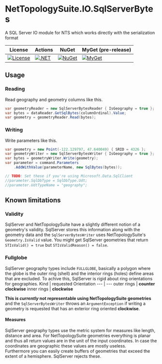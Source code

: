 # NetTopologySuite.IO.SqlServerBytes
A SQL Server IO module for NTS which works directly with the serialization format

| License | Actions | NuGet | MyGet (pre-release) |
| ------- | ------ | ----- | ------------------- |
| [![License](https://img.shields.io/github/license/NetTopologySuite/NetTopologySuite.IO.SqlServerBytes.svg)](https://github.com/NetTopologySuite/NetTopologySuite.IO.SqlServerBytes/blob/master/LICENSE) | [![.NET](https://github.com/NetTopologySuite/NetTopologySuite.IO.SqlServerBytes/actions/workflows/dotnet.yml/badge.svg)](https://github.com/NetTopologySuite/NetTopologySuite.IO.SqlServerBytes/actions/workflows/dotnet.yml) | [![NuGet](https://img.shields.io/nuget/v/NetTopologySuite.IO.SqlServerBytes.svg)](https://www.nuget.org/packages/NetTopologySuite.IO.SqlServerBytes/) | [![MyGet](https://img.shields.io/myget/nettopologysuite/vpre/NetTopologySuite.IO.SqlServerBytes.svg?style=flat)](https://myget.org/feed/nettopologysuite/package/nuget/NetTopologySuite.IO.SqlServerBytes) |

## Usage

### Reading
Read geography and geometry columns like this.

``` csharp
var geometryReader = new SqlServerBytesReader { IsGeography = true };
var bytes = dataReader.GetSqlBytes(columnOrdinal).Value;
var geometry = geometryReader.Read(bytes);
```

### Writing
Write parameters like this.

``` csharp
var geometry = new Point(-122.129797, 47.640049) { SRID = 4326 };
var geometryWriter = new SqlServerBytesWriter { IsGeography = true };
var bytes = geometryWriter.Write(geometry);
var parameter = command.Parameters
    .AddWithValue(parameterName, new SqlBytes(bytes));

// TODO: Set these if you're using Microsoft.Data.SqlClient
//parameter.SqlDbType = SqlDbType.Udt;
//parameter.UdtTypeName = "geography";
```

## Known limitations
### Validity
SqlServer and NetTopologySuite have a slightly different notion of a geometry's validity. SqlServer stores this
information along with the geometry data and the `SqlServerBytesWriter` uses NetTopologySuite's `Geometry.IsValid` value.
You might get SqlServer geometries that return `STIsValid() = true` but `STIsValidReason() = false`.

### Fullglobe 
SqlServer geography types include `FULLGLOBE`, basically a polygon where the globe is the outer ring (shell)
and the interior rings (holes) define areas that are excluded. To achive this, SqlServer is rigid about
ring orientations for geographies.
Kind | requested Orientation
--- | ---
outer rings | **counter clockwise**
inner rings | **clockwise**
  
**This is _currently_ not representable using NetTopologySuite geometries** and the `SqlServerBytesWriter`
throws an `ArgumentException` if writing a geometry is requested that has an exterior ring oriented **clockwise**.

#### Measures
SqlServer geography types use the metric system for measures like length, distance and area.
For NetTopologySuite geometries everything is planar and thus all return values are in the unit of the input 
coordinates. In case the coordinates are geographic these values are mostly useless.    
Furthermore you can easily create buffers of geometries that exceed the extent of a hemisphere. SqlServer rejects these.
  